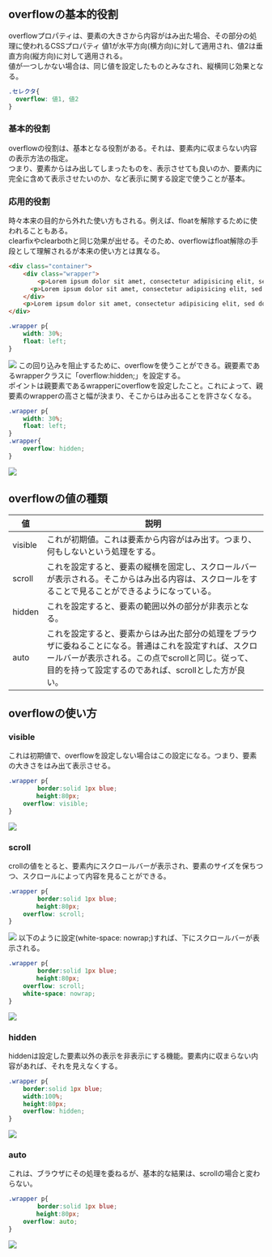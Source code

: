 ## overflowの基本的役割
overflowプロパティは、要素の大きさから内容がはみ出た場合、その部分の処理に使われるCSSプロパティ
値1が水平方向(横方向)に対して適用され、値2は垂直方向(縦方向)に対して適用される。<br>
値が一つしかない場合は、同じ値を設定したものとみなされ、縦横同じ効果となる。
```css
.セレクタ{
  overflow: 値1, 値2
}
```
### 基本的役割
overflowの役割は、基本となる役割がある。それは、要素内に収まらない内容の表示方法の指定。<br>
つまり、要素からはみ出してしまったものを、表示させても良いのか、要素内に完全に含めて表示させたいのか、など表示に関する設定で使うことが基本。

### 応用的役割
時々本来の目的から外れた使い方もされる。例えば、floatを解除するために使われることもある。<br>
clearfixやclearbothと同じ効果が出せる。そのため、overflowはfloat解除の手段として理解されるが本来の使い方とは異なる。

```html
<div class="container">
    <div class="wrapper">
        <p>Lorem ipsum dolor sit amet, consectetur adipisicing elit, sed do eiusmod tempor incididunt ut labore et dolore magna aliqua. Ut enim ad minim veniam, quis nostrud exercitation ullamco laboris nisi ut aliquip ex ea commodo consequat. Duis aute irure dolor in reprehenderit in voluptate velit esse cillum dolore eu fugiat nulla pariatur. Excepteur sint occaecat cupidatat non proident, sunt in culpa qui officia deserunt mollit anim id est laborum.</p>
      <p>Lorem ipsum dolor sit amet, consectetur adipisicing elit, sed do eiusmod tempor incididunt ut labore et dolore magna aliqua. Ut enim ad minim veniam, quis nostrud exercitation ullamco laboris nisi ut aliquip ex ea commodo consequat. Duis aute irure dolor in reprehenderit in voluptate velit esse cillum dolore eu fugiat nulla pariatur. Excepteur sint occaecat cupidatat non proident, sunt in culpa qui officia deserunt mollit anim id est laborum.</p>
    </div>
    <p>Lorem ipsum dolor sit amet, consectetur adipisicing elit, sed do eiusmod tempor incididunt ut labore et dolore magna aliqua. Ut enim ad minim veniam, quis nostrud exercitation ullamco laboris nisi ut aliquip ex ea commodo consequat. Duis aute irure dolor in reprehenderit in voluptate velit esse cillum dolore eu fugiat nulla pariatur. Excepteur sint occaecat cupidatat non proident, sunt in culpa qui officia deserunt mollit anim id est laborum.</p>
</div>
```

```css
.wrapper p{
    width: 30%;
    float: left;
}
```
<img src="https://creive.me/wp-content/uploads/2019/02/31f5c39536d7677035c8756f92f6abbb.png">
この回り込みを阻止するために、overflowを使うことができる。親要素であるwrapperクラスに「overflow:hidden;」を設定する。<br>
ポイントは親要素であるwrapperにoverflowを設定したこと。これによって、親要素のwrapperの高さと幅が決まり、そこからはみ出ることを許さなくなる。

```css
.wrapper p{
    width: 30%;
    float: left;
}
.wrapper{
    overflow: hidden;
}
```
<img src="https://creive.me/wp-content/uploads/2019/02/09f2755755d9917fe91720f37819575d.png">

## overflowの値の種類
|値|説明|
|-|-|
|visible|これが初期値。これは要素から内容がはみ出す。つまり、何もしないという処理をする。|
|scroll|これを設定すると、要素の縦横を固定し、スクロールバーが表示される。そこからはみ出る内容は、スクロールをすることで見ることができるようになっている。|
|hidden|これを設定すると、要素の範囲以外の部分が非表示となる。|
|auto|これを設定すると、要素からはみ出た部分の処理をブラウザに委ねることになる。普通はこれを設定すれば、スクロールバーが表示される。この点でscrollと同じ。従って、目的を持って設定するのであれば、scrollとした方が良い。|

## overflowの使い方
### visible
これは初期値で、overflowを設定しない場合はこの設定になる。つまり、要素の大きさをはみ出て表示させる。
```css
.wrapper p{
        border:solid 1px blue;
　　　　 height:80px;
    overflow: visible;
}
```
<img src="https://creive.me/wp-content/uploads/2019/02/b0887ae18c46452da4d2a66dd38f2ebc.png">

### scroll
crollの値をとると、要素内にスクロールバーが表示され、要素のサイズを保ちつつ、スクロールによって内容を見ることができる。
```css
.wrapper p{
        border:solid 1px blue;
　　　　 height:80px;
    overflow: scroll;    
}
```
<img src="https://creive.me/wp-content/uploads/2019/02/a36e1b617426bba4ab59c90999e081e7.png">
以下のように設定(white-space: nowrap;)すれば、下にスクロールバーが表示される。

```css
.wrapper p{
        border:solid 1px blue;
　　　　 height:80px;
    overflow: scroll;
    white-space: nowrap;
}
```
<img src="https://creive.me/wp-content/uploads/2019/02/efc2d486a6e21b8623f2d8ddb19c32c5.png">

### hidden
hiddenは設定した要素以外の表示を非表示にする機能。要素内に収まらない内容があれば、それを見えなくする。
```css
.wrapper p{
    border:solid 1px blue;
    width:100%;
    height:80px;
    overflow: hidden;
}
```
<img src="https://creive.me/wp-content/uploads/2019/02/3660d50d44bbb887dc80f8f60fee2358.png">

### auto
これは、ブラウザにその処理を委ねるが、基本的な結果は、scrollの場合と変わらない。
```css
.wrapper p{
        border:solid 1px blue;
　　　　 height:80px;
    overflow: auto;   
}
```
<img src="https://creive.me/wp-content/uploads/2019/02/4b0117a4d308af9778d3e979de2f6231.png">
